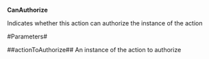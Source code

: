 **CanAuthorize**

Indicates whether this action can authorize the instance of the action

#Parameters#


##actionToAuthorize##
An instance of the action to authorize
